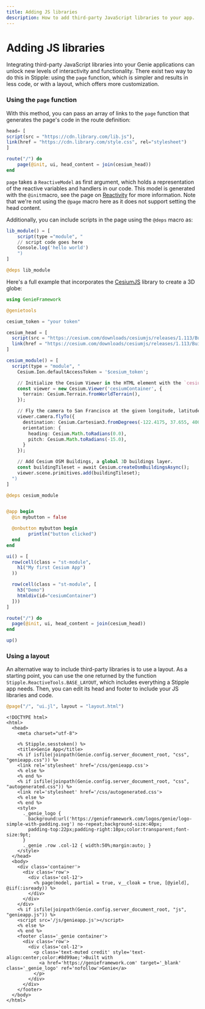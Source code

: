 ```yaml
---
title: Adding JS libraries
description: How to add third-party JavaScript libraries to your app.
---
```


# Adding JS libraries

Integrating third-party JavaScript libraries into your Genie applications can unlock new levels of interactivity and functionality. There exist two way to do this in Stipple: using the `page` function, which is simpler and results in less code, or with a layout, which offers more customization.

### Using the `page` function

With this method, you can pass an array of links to the `page` function that generates the page's code in the route definition:

```julia
head= [
script(src = "https://cdn.library.com/lib.js"),
link(href = "https://cdn.library.com/style.css", rel="stylesheet")
]

route("/") do
    page(@init, ui, head_content = join(cesium_head))
end
```
`page` takes a `ReactiveModel` as first argument, which holds a representation of the reactive variables and handlers in our code. This model is generated with the `@init`macro, see the page on [Reactivity](/docs/reference/reactivity) for more information. Note that we're not using the `@page` macro here as it does not support setting the head content. 

Additionally, you can include scripts in the page using the `@deps` macro as:

```julia
lib_module() = [
    script(type ="module", "
    // script code goes here
    Console.log('hello world')
    ")
]

@deps lib_module
```
Here's a full example that incorporates the [CesiumJS](https://cesium.com/cesiumjs/) library to create a 3D globe:

```julia
using GenieFramework

@genietools

cesium_token = "your token"

cesium_head = [
  script(src = "https://cesium.com/downloads/cesiumjs/releases/1.113/Build/Cesium/Cesium.js", ),
  link(href = "https://cesium.com/downloads/cesiumjs/releases/1.113/Build/Cesium/Widgets/widgets.css", rel = "stylesheet", )
]

cesium_module() = [
  script(type = "module", "
    Cesium.Ion.defaultAccessToken = '$cesium_token';

    // Initialize the Cesium Viewer in the HTML element with the `cesiumContainer` ID.
    const viewer = new Cesium.Viewer('cesiumContainer', {
      terrain: Cesium.Terrain.fromWorldTerrain(),
    });    

    // Fly the camera to San Francisco at the given longitude, latitude, and height.
    viewer.camera.flyTo({
      destination: Cesium.Cartesian3.fromDegrees(-122.4175, 37.655, 400),
      orientation: {
        heading: Cesium.Math.toRadians(0.0),
        pitch: Cesium.Math.toRadians(-15.0),
      }
    });

    // Add Cesium OSM Buildings, a global 3D buildings layer.
    const buildingTileset = await Cesium.createOsmBuildingsAsync();
    viewer.scene.primitives.add(buildingTileset);
  ")
]

@deps cesium_module


@app begin
  @in mybutton = false

  @onbutton mybutton begin
        println("button clicked")
  end
end

ui() = [
  row(cell(class = "st-module",
    h1("My first Cesium App")
  ))

  row(cell(class = "st-module", [
    h3("Demo")
    htmldiv(id="cesiumContainer")
  ]))
]

route("/") do
  page(@init, ui, head_content = join(cesium_head))
end

up()
```

### Using a layout

An alternative way to include third-party libraries is to use a layout. As a starting point, you can use the one returned by the function `Stipple.ReactiveTools.BASE_LAYOUT`, which includes everything a Stipple app needs. Then, you can edit its head and footer to include your JS libraries and code.

```julia [app.jl]
@page("/", "ui.jl", layout = "layout.html")
```

```html[layout.html]
<!DOCTYPE html>
<html>
  <head>
    <meta charset="utf-8">

    <% Stipple.sesstoken() %>
    <title>Genie App</title>
    <% if isfile(joinpath(Genie.config.server_document_root, "css", "genieapp.css")) %>
    <link rel='stylesheet' href='/css/genieapp.css'>
    <% else %>
    <% end %>
    <% if isfile(joinpath(Genie.config.server_document_root, "css", "autogenerated.css")) %>
    <link rel='stylesheet' href='/css/autogenerated.css'>
    <% else %>
    <% end %>
    <style>
      ._genie_logo {
        background:url('https://genieframework.com/logos/genie/logo-simple-with-padding.svg') no-repeat;background-size:40px;
        padding-top:22px;padding-right:10px;color:transparent;font-size:9pt;
      }
      ._genie .row .col-12 { width:50%;margin:auto; }
    </style>
  </head>
  <body>
    <div class='container'>
      <div class='row'>
        <div class='col-12'>
          <% page(model, partial = true, v__cloak = true, [@yield], @iif(:isready)) %>
        </div>
      </div>
    </div>
    <% if isfile(joinpath(Genie.config.server_document_root, "js", "genieapp.js")) %>
    <script src='/js/genieapp.js'></script>
    <% else %>
    <% end %>
    <footer class='_genie container'>
      <div class='row'>
        <div class='col-12'>
          <p class='text-muted credit' style='text-align:center;color:#8d99ae;'>Built with
            <a href='https://genieframework.com' target='_blank' class='_genie_logo' ref='nofollow'>Genie</a>
          </p>
        </div>
      </div>
    </footer>
  </body>
</html>
```
